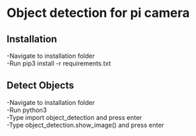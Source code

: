# Object detection for pi camera

## Installation
-Navigate to installation folder  
-Run pip3 install -r requirements.txt  

## Detect Objects
-Navigate to installation folder  
-Run python3  
-Type import object_detection and press enter  
-Type object_detection.show_image() and press enter  
